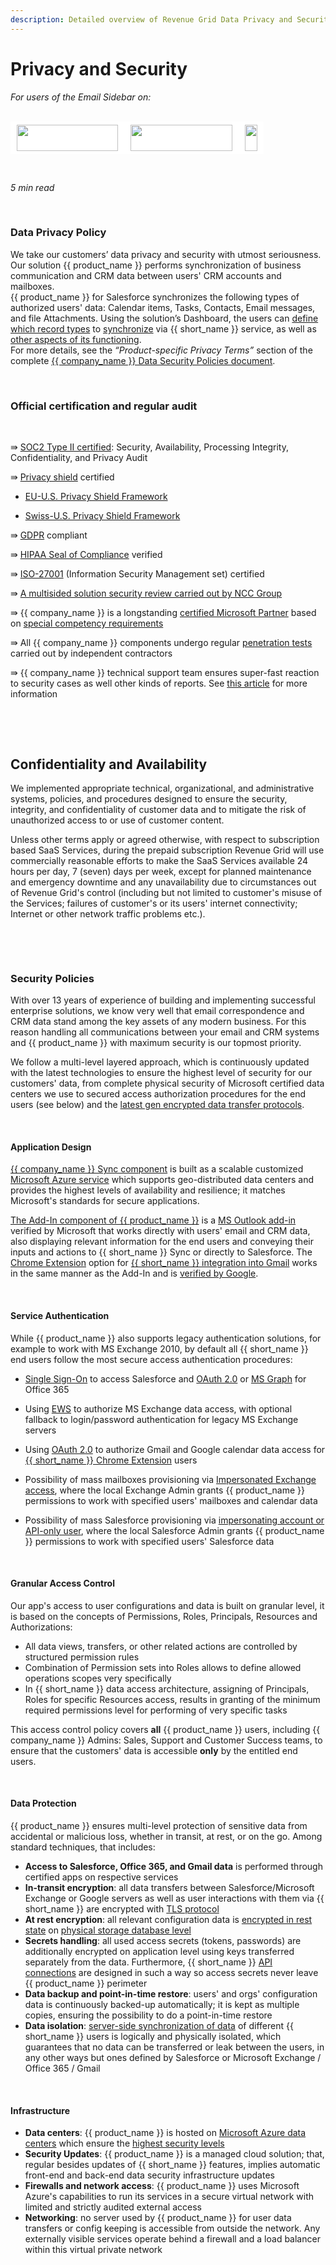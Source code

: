 ```yaml
---
description: Detailed overview of Revenue Grid Data Privacy and Security policies
---
```

# Privacy and Security  
  

<i>For users of the Email Sidebar on:</i><br><br>
<div class="container" style="display: inline-block; height: 42px; width: 162px; padding: 5px 10px; background-color: #fff;"><img src="https://revenuegrid.com/revenue-inbox/wp-content/uploads/Exchange1.svg" style="height: 100%; object-fit: contain; vertical-align: middle;"></div><div class="container" style="display: inline-block; height: 42px; width: 163px; padding: 5px 10px; background-color: #fff;"><img src="https://revenuegrid.com/revenue-inbox/wp-content/uploads/Office365.svg" style="height: 100%; object-fit: contain; vertical-align: middle;"></div><div class="container" style="display: inline-block; height: 42px; width: auto; padding: 5px 10px; background-color: #fff;"><img src="https://smartcloudconnect.io/wp-content/uploads/2021/08/logo-Gmail.jpg" style="height: 100%; object-fit: contain; vertical-align: middle;"></div> 

&nbsp;

*5 min read*  

<!-- ShareThis BEGIN --> 
<div class="addthis_inline_share_toolbox"></div>
<!-- End ShareThis --> 

&nbsp;

### Data Privacy Policy

We take our customers’ data privacy and security with utmost seriousness.  
Our solution {{ product_name }} performs synchronization of business communication and CRM data between users' CRM accounts and mailboxes.   
{{ product_name }} for Salesforce synchronizes the following types of authorized users' data: Calendar items, Tasks, Contacts, Email messages, and file Attachments. Using the solution’s Dashboard, the users can [define which record types](../Choosing-What-to-Synchronize/) to [synchronize](../Synchronization-Engine-An-Overview/) via {{ short_name }} service, as well as [other aspects of its functioning](../How-to-Open-Sync-Dashboard-(Adaptive-view)/).   
For more details, see the *“Product-specific Privacy Terms”* section of the complete [{{ company_name }} Data Security Policies document](https://revenuegrid.com/privacy-policy/).

&nbsp;

### Official certification and regular audit

&nbsp;

⇛ [SOC2 Type II certified](https://www.aicpa.org/content/dam/aicpa/interestareas/frc/assuranceadvisoryservices/downloadabledocuments/trust-services-criteria.pdf): Security, Availability, Processing Integrity, Confidentiality, and Privacy Audit  

⇛ [Privacy shield](https://www.privacyshield.gov/Program-Overview) certified  

- [EU-U.S. Privacy Shield Framework](https://www.privacyshield.gov/participant?id=a2zt0000000CjKUAA0&status=Active)  

- [Swiss-U.S. Privacy Shield Framework](https://www.privacyshield.gov/participant?id=a2zt0000000CjKUAA0&status=Active)  

⇛ [GDPR](https://gdpr.eu/tag/gdpr/) compliant   

⇛ [HIPAA Seal of Compliance](https://compliancy-group.com/hipaa-compliance-verification/) verified

⇛ [ISO-27001](https://www.iso.org/isoiec-27001-information-security.html) (Information Security Management set) certified  

⇛ [A multisided solution security review carried out by NCC Group](https://cyberstore.nccgroup.com/our-services/service-details/8/cyber-security-review)  

⇛ {{ company_name }} is a longstanding [certified Microsoft Partner](https://partner.microsoft.com/en-us/membership/windows-and-devices-competency) based on [special competency requirements](https://partner.microsoft.com/en-us/membership/competencies)  

⇛ All {{ company_name }} components undergo regular [penetration tests](https://en.wikipedia.org/wiki/Penetration_test) carried out by independent contractors  

⇛ {{ company_name }} technical support team ensures super-fast reaction to security cases as well other kinds of reports. See [this article](https://revenuegrid.com/news/g2-best-support-badge/) for more information  

&nbsp;

&nbsp;

## Confidentiality and Availability  

We implemented appropriate technical, organizational, and administrative systems, policies, and procedures designed to ensure the security, integrity, and confidentiality of customer data and to mitigate the risk of unauthorized access to or use of customer content.

Unless other terms apply or agreed otherwise, with respect to subscription based SaaS Services, during the prepaid subscription Revenue Grid will use commercially reasonable efforts to make the SaaS Services available 24 hours per day, 7 (seven) days per week, except for planned maintenance and emergency downtime and any unavailability due to circumstances out of Revenue Grid's control (including but not limited to customer's misuse of the Services; failures of customer's or its users' internet connectivity; Internet or other network traffic problems etc.).

&nbsp;

&nbsp;

### Security Policies

With over 13 years of experience of building and implementing successful enterprise solutions, we know very well that email correspondence and CRM data stand among the key assets of any modern business. For this reason handling all communications between your email and CRM systems and {{ product_name }} with maximum security is our topmost priority.

We follow a multi-level layered approach, which is continuously updated with the latest technologies to ensure the highest level of security for our customers' data, from complete physical security of Microsoft certified data centers we use to secured access authorization procedures for the end users (see below) and the [latest gen encrypted data transfer protocols](https://docs.microsoft.com/en-us/office365/troubleshoot/security/prepare-tls-1.2-in-office-365).  

&nbsp;

#### Application Design

[{{ company_name }} Sync component](../AddIn-vs-Sync-Functions/) is built as a scalable customized [Microsoft Azure service](https://searchcloudcomputing.techtarget.com/definition/Windows-Azure) which supports geo-distributed data centers and provides the highest levels of availability and resilience; it matches Microsoft's standards for secure applications.

[The Add-In component of {{ product_name }}](../Introduction/) is a [MS Outlook add-in](https://docs.microsoft.com/en-us/outlook/add-ins/) verified by Microsoft that works directly with users' email and CRM data, also displaying relevant information for the end users and conveying their inputs and actions to {{ short_name }} Sync or directly to Salesforce. The [Chrome Extension](../How-to-Set-Up-the-Chrome-Extension-for-Salesforce-and-Gmail/) option for [{{ short_name }} integration into Gmail](../Using-the-Solution-for-Salesforce-and-Gmail/) works in the same manner as the Add-In and is [verified by Google](https://developer.chrome.com/extensions/single_purpose).

&nbsp;

#### Service Authentication

While {{ product_name }} also supports legacy authentication solutions, for example to work with MS Exchange 2010, by default all {{ short_name }} end users follow the most secure access authentication procedures:

* [Single Sign-On](https://help.salesforce.com/articleView?id=sso_about.htm&type=5) to access Salesforce and [OAuth 2.0](https://oauth.net/2/) or [MS Graph](../MS-Graph/) for Office 365

* Using [EWS](../Working-With-EWS/) to authorize MS Exchange data access, with optional fallback to login/password authentication for legacy MS Exchange servers

* Using [OAuth 2.0](https://developers.google.com/gmail/imap/xoauth2-protocol) to authorize Gmail and Google calendar data access for [{{ short_name }} Chrome Extension](../Using-the-Solution-for-Salesforce-and-Gmail/) users

* Possibility of mass mailboxes provisioning via [Impersonated Exchange access](../Setting-Up-Impersonated-Access-and-Configuring-Mailbox-Access-for-Organizations-and-Users/), where the local Exchange Admin grants {{ product_name }} permissions to work with specified users' mailboxes and calendar data

* Possibility of mass Salesforce provisioning via [impersonating account or API-only user](../Set-up-Salesforce-Auth/), where the local Salesforce Admin grants {{ product_name }} permissions to work with specified users' Salesforce data 

  

&nbsp;

#### Granular Access Control

Our app's access to user configurations and data is built on granular level, it is based on the concepts of Permissions, Roles, Principals, Resources and Authorizations:

*   All data views, transfers, or other related actions are controlled by structured permission rules
*   Combination of Permission sets into Roles allows to define allowed operations scopes very specifically
*   In {{ short_name }} data access architecture, assigning of Principals, Roles for specific Resources access, results in granting of the minimum required permissions level for performing of very specific tasks

This access control policy covers **all** {{ product_name }} users, including {{ company_name }} Admins: Sales, Support and Customer Success teams, to ensure that the customers' data is accessible **only** by the entitled end users.

&nbsp;

#### Data Protection

{{ product_name }} ensures multi-level protection of sensitive data from accidental or malicious loss, whether in transit, at rest, or on the go. Among standard techniques, that includes:

*   **Access to Salesforce, Office 365, and Gmail data** is performed through certified apps on respective services  
*   **In-transit encryption**: all data transfers between Salesforce/Microsoft Exchange or Google servers as well as user interactions with them via {{ short_name }} are encrypted with [TLS protocol](https://www.internetsociety.org/deploy360/tls/basics/)  
*   **At rest encryption**: all relevant configuration data is [encrypted in rest state](https://docs.microsoft.com/en-us/azure/security/fundamentals/encryption-atrest) on [physical storage database level](https://docs.microsoft.com/en-us/azure/storage/common/storage-service-encryption)  
*   **Secrets handling**: all used access secrets (tokens, passwords) are additionally encrypted on application level using keys transferred separately from the data. Furthermore, {{ short_name }} [API connections](https://www.upwork.com/hiring/development/intro-to-apis-what-is-an-api/) are designed in such a way so access secrets never leave {{ product_name }} perimeter  
*   **Data backup and point-in-time restore**: users' and orgs' configuration data is continuously backed-up automatically; it is kept as multiple copies, ensuring the possibility to do a point-in-time restore
*   **Data isolation**: [server-side synchronization of data](../Synchronization-Engine-An-Overview/) of different {{ short_name }} users is logically and physically isolated, which guarantees that no data can be transferred or leak between the users, in any other ways but ones defined by Salesforce or Microsoft Exchange / Office 365 / Gmail

&nbsp;

#### Infrastructure

*   **Data centers**: {{ product_name }} is hosted on [Microsoft Azure data centers](https://azure.microsoft.com/en-us/global-infrastructure/) which ensure the [highest security levels](https://docs.microsoft.com/en-us/azure/security/fundamentals/overview)
*   **Security Updates**: {{ product_name }} is a managed cloud solution; that, regular besides updates of {{ short_name }} features, implies automatic front-end and back-end data security infrastructure updates  
*   **Firewalls and network access**: {{ product_name }} uses Microsoft Azure's capabilities to run its services in a secure virtual network with limited and strictly audited external access
*   **Networking**: no server used by {{ product_name }} for user data transfers or config keeping is accessible from outside the network. Any externally visible services operate behind a firewall and a load balancer within this virtual private network



&#160;
 &#160;


